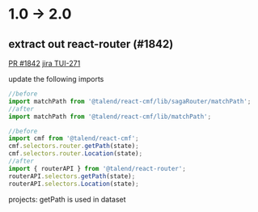 # 1.0 -> 2.0

## extract out react-router (#1842)

[PR #1842](https://github.com/Talend/ui/pull/1842)
[jira TUI-271](https://jira.talendforge.org/browse/TUI-271)

update the following imports

```javascript
//before
import matchPath from '@talend/react-cmf/lib/sagaRouter/matchPath';
//after
import matchPath from '@talend/react-cmf/lib/matchPath';

//before
import cmf from '@talend/react-cmf';
cmf.selectors.router.getPath(state);
cmf.selectors.router.Location(state);
//after
import { routerAPI } from '@talend/react-router';
routerAPI.selectors.getPath(state);
routerAPI.selectors.Location(state);
```

projects: getPath is used in dataset
